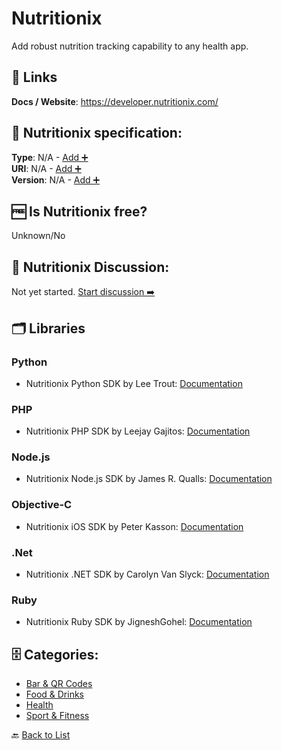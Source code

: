 # Nutritionix
Add robust nutrition tracking capability to any health app.

##  🔗 Links
**Docs / Website**: https://developer.nutritionix.com/

## 🧬 Nutritionix specification:
**Type**: N/A - [Add ➕](https://github.com/apis-list/apis-list/edit/main/apis-list.yaml)  
**URI**: N/A - [Add ➕](https://github.com/apis-list/apis-list/edit/main/apis-list.yaml)  
**Version**: N/A - [Add ➕](https://github.com/apis-list/apis-list/edit/main/apis-list.yaml)

## 🆓 Is Nutritionix free?
 Unknown/No 

## 💬 Nutritionix Discussion:
Not yet started. [Start discussion ➡️](https://github.com/apis-list/apis-list/discussions/new)

## 🗂️ Libraries
### Python
- Nutritionix Python SDK by Lee Trout: [Documentation](https://github.com/leetrout/python-nutritionix)

### PHP
- Nutritionix PHP SDK by Leejay Gajitos: [Documentation](https://github.com/nutritionix/api-library-php)

### Node.js
- Nutritionix Node.js SDK by James R. Qualls: [Documentation](https://www.npmjs.com/package/nutritionix)

### Objective-C
- Nutritionix iOS SDK by Peter Kasson: [Documentation](https://github.com/pkasson/nutritionix_iOS_lib)

### .Net
- Nutritionix .NET SDK by Carolyn Van Slyck: [Documentation](https://github.com/carolynvs/nutritionix)

### Ruby
- Nutritionix Ruby SDK by JigneshGohel: [Documentation](https://github.com/JigneshGohel-BoTreeConsulting/nutritionix-api-ruby-library/tree/api_v_1_1)


## 🗄️ Categories:
- [Bar & QR Codes](https://github.com/apis-list/apis-list#bar--qr-codes-)
- [Food & Drinks](https://github.com/apis-list/apis-list#food--drinks-)
- [Health](https://github.com/apis-list/apis-list#health-)
- [Sport & Fitness](https://github.com/apis-list/apis-list#sport--fitness-)

🔙  [Back to List](https://github.com/apis-list/apis-list)
